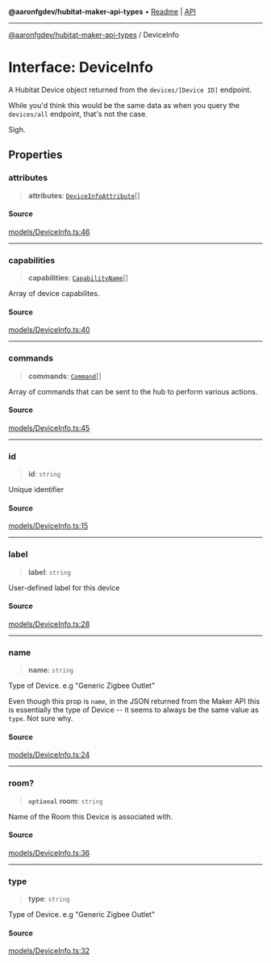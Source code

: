 **@aaronfgdev/hubitat-maker-api-types** • [Readme](../README.md) \| [API](../globals.md)

***

[@aaronfgdev/hubitat-maker-api-types](../README.md) / DeviceInfo

# Interface: DeviceInfo

A Hubitat Device object returned from the `devices/[Device ID]` endpoint.

While you'd think this would be the same data as when you
query the `devices/all` endpoint, that's not the case.

Sigh.

## Properties

### attributes

> **attributes**: [`DeviceInfoAttribute`](DeviceInfoAttribute.md)[]

#### Source

[models/DeviceInfo.ts:46](https://github.com/aaronfg/hubitat-maker-api-types/blob/c4aa04a/src/models/DeviceInfo.ts#L46)

***

### capabilities

> **capabilities**: [`CapabilityName`](../enumerations/CapabilityName.md)[]

Array of device capabilites.

#### Source

[models/DeviceInfo.ts:40](https://github.com/aaronfg/hubitat-maker-api-types/blob/c4aa04a/src/models/DeviceInfo.ts#L40)

***

### commands

> **commands**: [`Command`](Command.md)[]

Array of commands that can be sent to the hub
to perform various actions.

#### Source

[models/DeviceInfo.ts:45](https://github.com/aaronfg/hubitat-maker-api-types/blob/c4aa04a/src/models/DeviceInfo.ts#L45)

***

### id

> **id**: `string`

Unique identifier

#### Source

[models/DeviceInfo.ts:15](https://github.com/aaronfg/hubitat-maker-api-types/blob/c4aa04a/src/models/DeviceInfo.ts#L15)

***

### label

> **label**: `string`

User-defined label for this device

#### Source

[models/DeviceInfo.ts:28](https://github.com/aaronfg/hubitat-maker-api-types/blob/c4aa04a/src/models/DeviceInfo.ts#L28)

***

### name

> **name**: `string`

Type of Device. e.g "Generic Zigbee Outlet"

Even though this prop is `name`, in the JSON
returned from the Maker API this is essentially
the type of Device -- it seems to always be the same value
as `type`. Not sure why.

#### Source

[models/DeviceInfo.ts:24](https://github.com/aaronfg/hubitat-maker-api-types/blob/c4aa04a/src/models/DeviceInfo.ts#L24)

***

### room?

> **`optional`** **room**: `string`

Name of the Room this Device is associated with.

#### Source

[models/DeviceInfo.ts:36](https://github.com/aaronfg/hubitat-maker-api-types/blob/c4aa04a/src/models/DeviceInfo.ts#L36)

***

### type

> **type**: `string`

Type of Device. e.g "Generic Zigbee Outlet"

#### Source

[models/DeviceInfo.ts:32](https://github.com/aaronfg/hubitat-maker-api-types/blob/c4aa04a/src/models/DeviceInfo.ts#L32)

